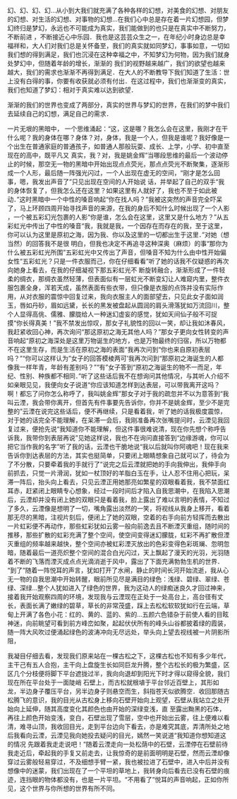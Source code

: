 幻、幻、幻、幻…从小到大我们就充满了各种各样的幻想，对美食的幻想、对朋友的幻想、对生活的幻想、对事物的幻想…在我们心中总是存在着一片幻想园，但梦幻终归是梦幻，永远也不可能成为真实，我们能做到的也只是在真实中不断努力，不断前进
，不断接近心中乐园．我也是这芸芸众生之一，在年纪小时身边总是幸福祥和，大人们对我们总是关怀备至，我们的真实就如同梦幻，事事如意，一切如我们想的得到满足，我们也沉浸在这种幸福之中，不知梦幻为何物，因为我们就身处梦幻中，但随着年龄的增长，渐渐的
我们的视野越来越广，我们的欲望也越来越大，我们的需求也渐渐不再得到满足．在大人的不断教导下我们知道了生活：世上没有白得的事，你要有收获就必须有付出．在这过程中，我们也渐渐变的真实，我们也知道了梦幻：相对于真实难以达到欲望．

渐渐的我们的世界也变成了两部分，真实的世界与梦幻的世界，在我们的梦中我们去延续自己的幻想，满足自己的需求．

一片无垠的黑暗中， 一个思维涌起：“这，这是哪？我怎么会在这里，我刚才在干什么呢？我的身体在哪？身体？对，身体，我是一个人，但我是谁呢？我好像是一个出生在普通家庭的普通孩子，如普通人那般玩耍、成长、上学，小学、初中直至现在的高中，既平凡又
真实，我？对，我是姚金辉”当哪段思维的最后一个波动停止的时候，那空无一物的黑暗中开始出现点点荧光，那点点荧光不断聚集，逐渐形成一个人形，最后随一阵强光闪过，一个人出现在虚无的空间，“刚才是怎么回事，嗯，我发出声音了”只见出现在空间的人开始说
话，并举起了自己的双手“我的身体恢复了，但我怎么还在这里？如果这里有人就好了，我也不至于如此被动．”这时黑暗中一个中性的嗓音响起“你在找人吗？”我被这突然的声音完全吓呆了，马上环顾四周开始寻找声音的来源，在我的身后不知什么时候出现了一个人影
，一个被五彩幻光包裹的人影“你是谁，怎么会在这里，这里又是什么地方？”从五彩虹光中传出了中性的嗓音“我，我就是我，一个因存在而存在的我，至于这里，你可以认为这里是原初之海，因为我、你以及这里的一切都出生于这里．”对她（想当然）的回答我不是很
明白，但我也决定不再追寻这种深奥（麻烦）的事“那你为什么被五彩虹光所围”五彩虹光中又传出了声音，但嗓音不知为什么由中性开始偏女性“五彩虹光？只是一件衣服而己，你在仔细看看”听了她的话我不仅疑惑的再次向她身上看去，在我的仔细凝视下那五彩虹光不
断旋转融合，渐渐形成了一件轻柔的绸衣，那绸衣虽然轻薄，但表面似有一层虹光不断变幻让人难窥内里，整件衣服包裹全身，浑若天成，虽然表面有些衣带，但只像是衣服的点饰并没有实际作用，从对衣服的震惊中回复过来，我向衣服主人的面部望去，只见此女子面如润玉，唇如丹砂，眉如远黛，长长的黑发被盘起从圆润的肩头滑落犹如万流回川，整个人显得高佻、儒雅、朦胧给人一种迷幻虚妄的感觉，犹如天间仙子般不可捉摸“你长得真美！”我不禁发出惊叹，那女子礼貌性的回以一笑，却让我如沐春风，我赶紧收回心神，再次询问“那这原初之海无其他人吗？”那女子更向女性转变的声音响起“原初之海深处是这里万物诞生的地方，也是万物最终的归宿，所以万物都不在这里生存，而是生活在原初之海的表面”我再次问到“你也来自原初表层吗？”“你可以这样认为”女子的回答模棱两可’我再次问到“那原初之海诞生的人都像我一样年青，年龄有差别吗？”“有”女子答到“原初之海诞生的物不一而足，年纪、性别、种族都不相同．”听了这些话后我不在想询问其他情况，与其听人介绍不如亲眼见见，我便向女子说道“你应该知道怎样到达表层，可以带我离开这吗？啊！都忘了问你怎么称呼了，我叫姚金辉”那女子对于我的疏忽并不以为意答到“我叫云湮，我会带你离开，但首先有件事要先告诉你，你并不是姚金辉，至少不是完整的”云湮在说完这些话后，便不再继续，只是看着我，听了她的话我极度震惊，对于她的话完全不能理解，在呆滞一会后，我刚准备再次张嘴提问时，云湮见我回复过来，便抢先说“我知道你不能理解，但这件事很难说清，现在你先想个称呼告诉我，我带你到表层再说”见她这样说，我也不在询问直接答到“边缘游魂，你可以把它当作我的名字”听了我的话，云湮也干脆地说“我以后就叫你阿魂吧！现在我来告诉你到达表层的方法，其实也挺简单，只要闭上眼睛想象自己就可以了，待会为了不分散，只要牵着我的手就行了”说完之后云湮就把她的手向我伸出，我伸手向前抓去，只觉一片滑润，犹如一杖顶好的羊脂白玉在手，让人忍不住用心把玩，呆滞一阵后，抬头向上看去，只见云湮正用她那亮如繁星的双眼看着我，我不禁面红耳赤，赶紧闭上眼睛专心想象，经过一段时间后才陷入自我思潮中，在我陷入思潮后，云湮却并没有闭上她的双眼只是看着我，脸上露出了难以言明的表情，不知过了多久，云湮像是想明了一切，嘴角露出淡然的一笑，将视线从我身上移开，看着那无尽的黑暗，注视片刻后，便闭上了她的双眼，空着的右手向前方轻挥而去散出一片虹彩便不再动作，那些虹彩犹如云雾一般向前逸去且不断湮灭重组，随时间的推移，那些扩散的虹彩充满了整个空间，使空间变得迷幻朦胧，虹彩不再扩散但湮灭重组的频率越来越快，整个空间亦被虹彩湮灭放出的色彩变得色彩斑斓、忽明忽暗，随着最后一道亮炽整个空间的混合白光闪过，天上飘起了漫天的光羽，光羽随着不断的飞落而湮灭成点点光滴消逝于风中，露出了下面充满勃勃生机的世界． “到了”随着一阵悦耳的声言，犹如打开了水闸，静止的时间长河开始流逝，我从心无一物的自我思潮中开始转醒，眼前所见尽是满目的绿色：浅绿、碧绿、翠绿、苍绿、深绿…整个人犹如进入了绿色的世界，我为这动人的绿痴迷良久才回过神来，接着我开始观察四周的环境，发现我与云湮现在正处于一处高台上，高台径有丈长，表面长满了嫩绿的碧草，草长的非常茂盛，踩上去松松软软犹如行在云端，草甸上开满了各色小花：红的、黄的、蓝的、紫的…五颜六色错杂于前使人看的目眩神迷，向前眺望可看到前方峰峦如聚，起起伏伏所有的峰头山谷都披着绿的霞装，随一阵大风吹过便涌起绿色的波涛冲向无尽远处，举头向上望去视线被一片阴影所阻，

我凝目仔细去看，发现我们原来站在一棵古松之下，这棵古松也不知有多少年代，主干己有五人合抱，主干向上盘旋生长如同巨龙升腾，整个古松长的极为繁盛，区区几个分枝便将脚下平台遮拢过半，我向向退却到阳光下时才得以窥得全貌，我们现在所在平台处于一面陡峭
石壁上，而古松就根埴于平台邻近百壁上，其形如龙，半边身子覆压平台，另半边身子则悬空而生，斜指苍天似欲腾空．收回那随古松腾飞的意识，我的目光从古松身上移向石壁开始向上观望，石壁从我站立之处开始向上延伸，随其高度变化其颜色也由开始的深绿变浅，直
至露出黝黑的石体，再往上颜色开始变浅，变白，石壁出现了雪层，空中也开始出云雾，往上便难以看清，难寻山顶，我收回目光，走到平台边向下看去，亦是难究其底，弄清所处之地后我看向云湮，云湮见我向她投去疑问的目光，嫣然一笑说道“我知道你想知道这的情况
先跟着我走走说吧！”随着云湮走向一处松荫中的石壁，云湮停在石壁前待我走近后，牵起我的手复又前走去，让我惊奇的是前面明明是石壁，然而云湮却像穿过云雾般轻易穿过，不及细想手臂一紧，我也被拉进了石壁中，进入中后并没有想像中的迷蒙，我们出现在了一个平坦的草地上，我转身向后看去已没有石壁的痕迹，连挡眼的物体都没有，也是一片平坦。“不用看了”悦耳的声音响起，正如你所见，这个世界与你所想的世界有所不同。